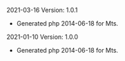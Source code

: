 2021-03-16 Version: 1.0.1
- Generated php 2014-06-18 for Mts.

2021-01-10 Version: 1.0.0
- Generated php 2014-06-18 for Mts.

